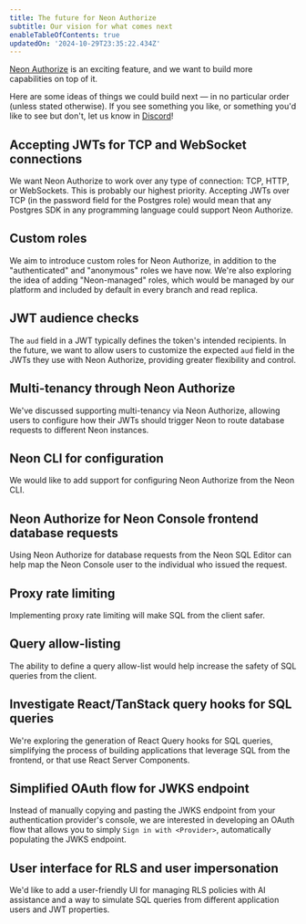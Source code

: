 ```yaml
---
title: The future for Neon Authorize
subtitle: Our vision for what comes next
enableTableOfContents: true
updatedOn: '2024-10-29T23:35:22.434Z'
---
```


[Neon Authorize](/docs/guides/neon-authorize) is an exciting feature, and we want to build more capabilities on top of it.

Here are some ideas of things we could build next — in no particular order (unless stated otherwise). If you see something you like, or something you'd like to see but don't, let us know in [Discord](https://discord.com/channels/1176467419317940276/1176788564890112042)!

## Accepting JWTs for TCP and WebSocket connections

We want Neon Authorize to work over any type of connection: TCP, HTTP, or WebSockets. This is probably our highest priority. Accepting JWTs over TCP (in the password field for the Postgres role) would mean that any Postgres SDK in any programming language could support Neon Authorize.

## Custom roles

We aim to introduce custom roles for Neon Authorize, in addition to the "authenticated" and "anonymous" roles we have now. We're also exploring the idea of adding "Neon-managed" roles, which would be managed by our platform and included by default in every branch and read replica.

## JWT audience checks

The `aud` field in a JWT typically defines the token's intended recipients. In the future, we want to allow users to customize the expected `aud` field in the JWTs they use with Neon Authorize, providing greater flexibility and control.

## Multi-tenancy through Neon Authorize

We've discussed supporting multi-tenancy via Neon Authorize, allowing users to configure how their JWTs should trigger Neon to route database requests to different Neon instances.

## Neon CLI for configuration

We would like to add support for configuring Neon Authorize from the Neon CLI.

## Neon Authorize for Neon Console frontend database requests

Using Neon Authorize for database requests from the Neon SQL Editor can help map the Neon Console user to the individual who issued the request.

## Proxy rate limiting

Implementing proxy rate limiting will make SQL from the client safer.

## Query allow-listing

The ability to define a query allow-list would help increase the safety of SQL queries from the client.

## Investigate React/TanStack query hooks for SQL queries

We're exploring the generation of React Query hooks for SQL queries, simplifying the process of building applications that leverage SQL from the frontend, or that use React Server Components.

## Simplified OAuth flow for JWKS endpoint

Instead of manually copying and pasting the JWKS endpoint from your authentication provider's console, we are interested in developing an OAuth flow that allows you to simply `Sign in with <Provider>`, automatically populating the JWKS endpoint.

## User interface for RLS and user impersonation

We'd like to add a user-friendly UI for managing RLS policies with AI assistance and a way to simulate SQL queries from different application users and JWT properties.
